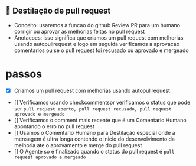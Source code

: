 ## 📖 Destilação de pull request
  - Conceito: usaremos a funcao do github Review PR para um humano corrigir ou aprovar as melhorias feitas no pull request 
  - Anotacoes: isso significa que criamos um pull request com melhorias usando autopullrequest e logo em seguida verificamos a aprovacao comentarios ou se o pull request foi recusado ou aprovado e mergeado 



# passos 

- [X] Criamos um pull request com melhorias usando autopullrequest
- [] Verificamos usando checkcommentspr verificamos o status que pode ser `pull request aberto, pull request recusado, pull request aprovado e mergeado ` 
- [] Verificamos o comment mais recente que é um Comentario Humano apontando o erro no pull request 
- [] Usamos o Comentario Humano para Destilação especial onde a mensagem é ultra longa contendo o inicio do desenvolvimento da melhoria ate o aprovamento e merge do pull request 
- [] O Agente so é finalizado quando o status do pull request é `pull request aprovado e mergeado `



